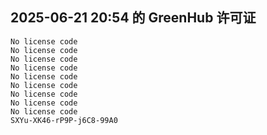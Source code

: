 ## 2025-06-21 20:54 的 GreenHub 许可证
```
No license code
No license code
No license code
No license code
No license code
No license code
No license code
No license code
No license code
SXYu-XK46-rP9P-j6C8-99A0
```
